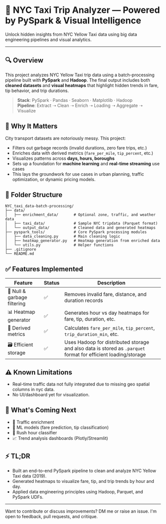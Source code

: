 # 🚖 NYC Taxi Trip Analyzer — Powered by PySpark & Visual Intelligence
Unlock hidden insights from NYC Yellow Taxi data using big data engineering pipelines and visual analytics.

--------------------------------------------------------------------------------------

## 🔍 Overview
This project analyzes NYC Yellow Taxi trip data using a batch-processing pipeline built with **PySpark** and **Hadoop**. The final output includes both **cleaned datasets** and **visual heatmaps** that highlight hidden trends in fare, tip behavior, and trip durations.
> **Stack**: PySpark · Pandas · Seaborn · Matplotlib · Hadoop  
> **Pipeline**: Extract ➝ Clean ➝ Enrich ➝ Loading ➝ Aggregate ➝ Visualize

## 🧠 Why It Matters
City transport datasets are notoriously messy. This project:
- Filters out garbage records (invalid durations, zero fare trips, etc.)
- Enriches data with derived metrics (`fare_per_mile`, `tip_percent`, etc.)
- Visualizes patterns across **days, hours, boroughs**
- Sets up a foundation for **machine learning** and **real-time streaming** use cases
- This lays the groundwork for use cases in urban planning, traffic optimization, or dynamic pricing models.

## 📂 Folder Structure
```text
NYC_taxi_data-batch-processing/
├── data/
│   ├── enrichment_data/       # Optional zone, traffic, and weather data
│   ├── taxi_data/             # Sample NYC tripdata (Parquet format)
│   └── output_data/           # Cleaned data and generated heatmaps
├── pyspark_tools/             # Core PySpark processing modules
│   ├── data_cleaning.py       # Main cleaning logic
│   ├── heatmap_generator.py   # Heatmap generation from enriched data
│   └── utils.py               # Helper functions
├── .gitignore
└── README.md
```


## ✅ Features Implemented
| Feature | Status | Description |
|---------|--------|-------------|
| 🚫 Null & garbage filtering | ✅ | Removes invalid fare, distance, and duration records |
| 📊 Heatmap generator        | ✅ | Generates hour vs day heatmaps for fare, tip, duration, etc. |
| 🧠 Derived metrics          | ✅ | Calculates `fare_per_mile`, `tip_percent`, `trip_duration_min`, etc. |
| 🗃️ Efficient storage        | ✅ | Uses Hadoop for distributed storage and also data is stored as `.parquet` format for efficient loading/storage |

## ⚠️ Known Limitations
- Real-time traffic data not fully integrated due to missing geo spatial columns in nyc data.
- No UI/dashboard yet for visualization.

## 🚧 What's Coming Next
- 🔁 Traffic enrichment
- 🤖 ML models (fare prediction, tip classification)
- 🧠 Rush hour classifier
- 📈 Trend analysis dashboards (Plotly/Streamlit)

## ⚡ TL;DR
- Built an end-to-end PySpark pipeline to clean and analyze NYC Yellow Taxi data (2019).
- Generated heatmaps to visualize fare, tip, and trip trends by hour and day.
- Applied data engineering principles using Hadoop, Parquet, and PySpark UDFs.

--------------------------------------------------------------------------------------

Want to contribute or discuss improvements? DM me or raise an issue. I'm open to feedback, pull requests, and critique.
